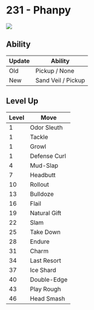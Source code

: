 # 231 - Phanpy
![][231]

## Ability

Update | Ability
---    | ---
Old    | Pickup / None
New    | Sand Veil / Pickup

## Level Up

Level | Move
---   | ---
  1   | Odor Sleuth
  1   | Tackle
  1   | Growl
  1   | Defense Curl
  4   | Mud-Slap
  7   | Headbutt
 10   | Rollout
 13   | Bulldoze
 16   | Flail
 19   | Natural Gift
 22   | Slam
 25   | Take Down
 28   | Endure
 31   | Charm
 34   | Last Resort
 37   | Ice Shard
 40   | Double-Edge
 43   | Play Rough
 46   | Head Smash

[231]: ../img/pokemon/231.png

